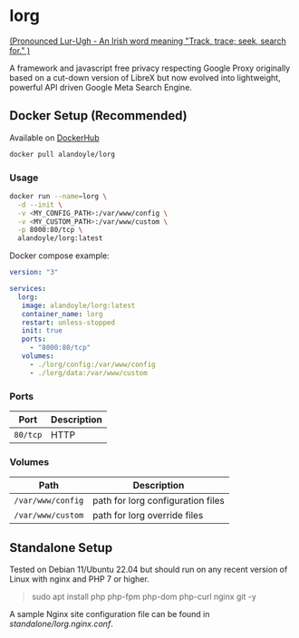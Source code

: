 # lorg

[(Pronounced Lur-Ugh - An Irish word meaning "Track, trace; seek, search for." )](https://www.teanglann.ie/en/fgb/lorg)

A framework and javascript free privacy respecting Google Proxy originally based on a cut-down version of LibreX but now evolved into lightweight, powerful API driven Google Meta Search Engine.

## Docker Setup (Recommended)

Available on [DockerHub](https://hub.docker.com/r/alandoyle/lorg)
```bash
docker pull alandoyle/lorg
```

### Usage

```bash
docker run --name=lorg \
  -d --init \
  -v <MY_CONFIG_PATH>:/var/www/config \
  -v <MY_CUSTOM_PATH>:/var/www/custom \
  -p 8000:80/tcp \
  alandoyle/lorg:latest
```

Docker compose example:

```yaml
version: "3"

services:
  lorg:
   image: alandoyle/lorg:latest
   container_name: lorg
   restart: unless-stopped
   init: true
   ports:
     - "8000:80/tcp"
   volumes:
     - ./lorg/config:/var/www/config
     - ./lorg/data:/var/www/custom
```

### Ports

| Port     | Description           |
|----------|-----------------------|
| `80/tcp` | HTTP                  |

### Volumes

| Path    | Description                           |
|---------|---------------------------------------|
| `/var/www/config` | path for lorg configuration files |
| `/var/www/custom` | path for lorg override files      |

## Standalone Setup

Tested on Debian 11/Ubuntu 22.04 but should run on any recent version of Linux with nginx and PHP 7 or higher.

> sudo apt install php php-fpm php-dom php-curl nginx git -y

A sample Nginx site configuration file can be found in *standalone/lorg.nginx.conf*.
